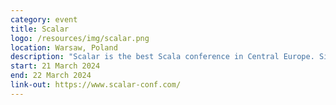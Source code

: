 ```yaml
---
category: event
title: Scalar
logo: /resources/img/scalar.png
location: Warsaw, Poland
description: "Scalar is the best Scala conference in Central Europe. Since 2014 it provides a platform to discuss latest Scala trends and use cases, and meet Scala enthusiasts from all around the world."
start: 21 March 2024
end: 22 March 2024
link-out: https://www.scalar-conf.com/
---
```

